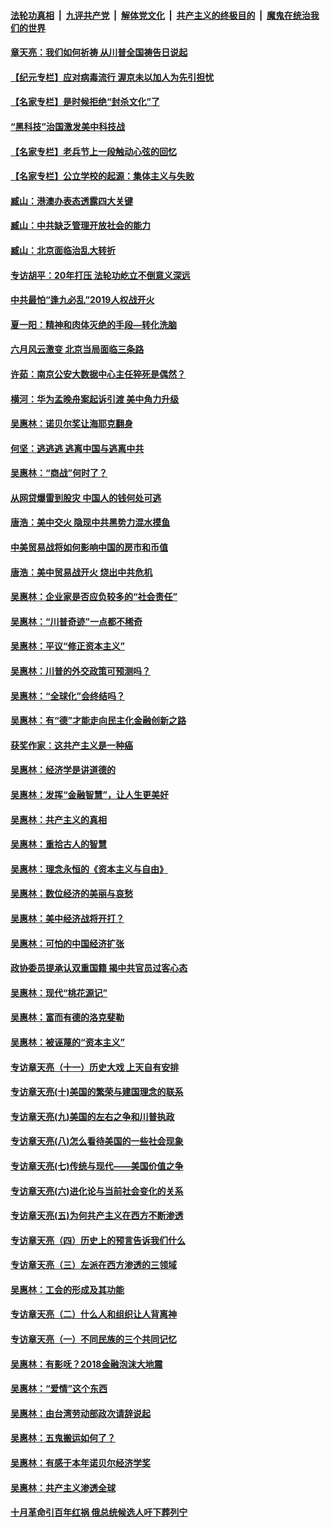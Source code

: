 

####  [法轮功真相](../../../../basic/blob/master/README.md?t=06240531) &nbsp;|&nbsp; [九评共产党](../../../../9ping.md/blob/master/README.md?t=06240531) &nbsp;|&nbsp; [解体党文化](../../../../jtdwh.md/blob/master/README.md?t=06240531)  &nbsp;|&nbsp; [共产主义的终极目的](../../../../gczydzjmd.md/blob/master/README.md?t=06240531) &nbsp;|&nbsp; [魔鬼在统治我们的世界](../../../../mgztzwmdsj.md/blob/master/README.md?t=06240531) 

#### [章天亮：我们如何祈祷 从川普全国祷告日说起](../pages/nsc423/n11944627.md?t=06240531) 

#### [【纪元专栏】应对病毒流行 渥京未以加人为先引担忧](../pages/nsc423/n11875714.md?t=06240531) 

#### [【名家专栏】是时候拒绝“封杀文化”了](../pages/nsc423/n11814093.md?t=06240531) 

#### [“黑科技”治国激发美中科技战](../pages/nsc423/n11638056.md?t=06240531) 

#### [【名家专栏】老兵节上一段触动心弦的回忆](../pages/nsc423/n11646016.md?t=06240531) 

#### [【名家专栏】公立学校的起源：集体主义与失败](../pages/nsc423/n11601833.md?t=06240531) 

#### [臧山：港澳办表态透露四大关键](../pages/nsc423/n11421628.md?t=06240531) 

#### [臧山：中共缺乏管理开放社会的能力](../pages/nsc423/n11407457.md?t=06240531) 

#### [臧山：北京面临治乱大转折](../pages/nsc423/n11406895.md?t=06240531) 

#### [专访胡平：20年打压 法轮功屹立不倒意义深远](../pages/nsc423/n11398800.md?t=06240531) 

#### [中共最怕“逢九必乱”2019人权战开火](../pages/nsc423/n11385248.md?t=06240531) 

#### [夏一阳：精神和肉体灭绝的手段—转化洗脑](../pages/nsc423/n11368250.md?t=06240531) 

#### [六月风云激变 北京当局面临三条路](../pages/nsc423/n11313668.md?t=06240531) 

#### [许茹：南京公安大数据中心主任猝死是偶然？](../pages/nsc423/n11064744.md?t=06240531) 

#### [横河：华为孟晚舟案起诉引渡 美中角力升级](../pages/nsc423/n11027230.md?t=06240531) 

#### [吴惠林：诺贝尔奖让海耶克翻身](../pages/nsc423/n10890049.md?t=06240531) 

#### [何坚：逃逃逃 逃离中国与逃离中共](../pages/nsc423/n10592891.md?t=06240531) 

#### [吴惠林：“商战”何时了？](../pages/nsc423/n10573558.md?t=06240531) 

#### [从网贷爆雷到股灾 中国人的钱何处可逃](../pages/nsc423/n10572800.md?t=06240531) 

#### [唐浩：美中交火 隐现中共黑势力混水摸鱼](../pages/nsc423/n10544040.md?t=06240531) 

#### [中美贸易战将如何影响中国的房市和币值](../pages/nsc423/n10543697.md?t=06240531) 

#### [唐浩：美中贸易战开火 烧出中共危机](../pages/nsc423/n10540126.md?t=06240531) 

#### [吴惠林：企业家是否应负较多的“社会责任”](../pages/nsc423/n10535022.md?t=06240531) 

#### [吴惠林：“川普奇迹”一点都不稀奇](../pages/nsc423/n10512808.md?t=06240531) 

#### [吴惠林：平议“修正资本主义”](../pages/nsc423/n10495724.md?t=06240531) 

#### [吴惠林：川普的外交政策可预测吗？](../pages/nsc423/n10462387.md?t=06240531) 

#### [吴惠林：“全球化”会终结吗？](../pages/nsc423/n10452838.md?t=06240531) 

#### [吴惠林：有“德”才能走向民主化金融创新之路](../pages/nsc423/n10432292.md?t=06240531) 

#### [获奖作家：这共产主义是一种癌](../pages/nsc423/n10431541.md?t=06240531) 

#### [吴惠林：经济学是讲道德的](../pages/nsc423/n10398014.md?t=06240531) 

#### [吴惠林：发挥“金融智慧”，让人生更美好](../pages/nsc423/n10375019.md?t=06240531) 

#### [吴惠林：共产主义的真相](../pages/nsc423/n10351394.md?t=06240531) 

#### [吴惠林：重拾古人的智慧](../pages/nsc423/n10337691.md?t=06240531) 

#### [吴惠林：理念永恒的《资本主义与自由》](../pages/nsc423/n10316274.md?t=06240531) 

#### [吴惠林：数位经济的美丽与哀愁](../pages/nsc423/n10292946.md?t=06240531) 

#### [吴惠林：美中经济战将开打？](../pages/nsc423/n10258825.md?t=06240531) 

#### [吴惠林：可怕的中国经济扩张](../pages/nsc423/n10219147.md?t=06240531) 

#### [政协委员提承认双重国籍 揭中共官员过客心态](../pages/nsc423/n10208809.md?t=06240531) 

#### [吴惠林：现代“桃花源记”](../pages/nsc423/n10185234.md?t=06240531) 

#### [吴惠林：富而有德的洛克斐勒](../pages/nsc423/n10142264.md?t=06240531) 

#### [吴惠林：被诬蔑的“资本主义”](../pages/nsc423/n10124816.md?t=06240531) 

#### [专访章天亮（十一）历史大戏 上天自有安排](../pages/nsc423/n10094905.md?t=06240531) 

#### [专访章天亮(十)美国的繁荣与建国理念的联系](../pages/nsc423/n10094899.md?t=06240531) 

#### [专访章天亮(九)美国的左右之争和川普执政](../pages/nsc423/n10094889.md?t=06240531) 

#### [专访章天亮(八)怎么看待美国的一些社会现象](../pages/nsc423/n10094857.md?t=06240531) 

#### [专访章天亮(七)传统与现代——美国价值之争](../pages/nsc423/n10093140.md?t=06240531) 

#### [专访章天亮(六)进化论与当前社会变化的关系](../pages/nsc423/n10092036.md?t=06240531) 

#### [专访章天亮(五)为何共产主义在西方不断渗透](../pages/nsc423/n10083620.md?t=06240531) 

#### [专访章天亮（四）历史上的预言告诉我们什么](../pages/nsc423/n10083606.md?t=06240531) 

#### [专访章天亮（三）左派在西方渗透的三领域](../pages/nsc423/n10081115.md?t=06240531) 

#### [吴惠林：工会的形成及其功能](../pages/nsc423/n10080633.md?t=06240531) 

#### [专访章天亮（二）什么人和组织让人背离神](../pages/nsc423/n10076637.md?t=06240531) 

#### [专访章天亮（一）不同民族的三个共同记忆](../pages/nsc423/n10074188.md?t=06240531) 

#### [吴惠林：有影呒？2018金融泡沫大地震](../pages/nsc423/n10040534.md?t=06240531) 

#### [吴惠林：“爱情”这个东西](../pages/nsc423/n10019423.md?t=06240531) 

#### [吴惠林：由台湾劳动部政次请辞说起](../pages/nsc423/n9979679.md?t=06240531) 

#### [吴惠林：五鬼搬运如何了？](../pages/nsc423/n9925338.md?t=06240531) 

#### [吴惠林：有感于本年诺贝尔经济学奖](../pages/nsc423/n9871883.md?t=06240531) 

#### [吴惠林：共产主义渗透全球](../pages/nsc423/n9812748.md?t=06240531) 

#### [十月革命引百年红祸 俄总统候选人吁下葬列宁](../pages/nsc423/n9810182.md?t=06240531) 

